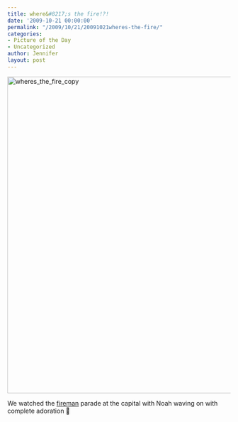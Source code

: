 ```yaml
---
title: where&#8217;s the fire!?!
date: '2009-10-21 00:00:00'
permalink: "/2009/10/21/20091021wheres-the-fire/"
categories:
- Picture of the Day
- Uncategorized
author: Jennifer
layout: post
---
```


<img title="wheres_the_fire_copy" height="713" alt="wheres_the_fire_copy" width="950" class="alignleft size-full wp-image-486" src="http://static.squarespace.com/static/50db6bb3e4b015296cd43789/50dfa5b1e4b0dc6320e0b5ea/50dfa5b2e4b0dc6320e0b735/1256156994000/?format=original" />

We watched the [fireman](http://www.flickr.com/photos/jenniferandJennifers_photos/sets/72157622655267308/ "fireman") parade at the capital with Noah waving on with complete adoration 🙂
